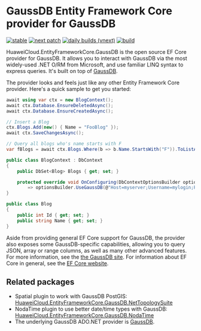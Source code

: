 # GaussDB Entity Framework Core provider for GaussDB

[![stable](https://img.shields.io/nuget/v/HuaweiCloud.EntityFrameworkCore.GaussDB.svg?label=stable)](https://www.nuget.org/packages/HuaweiCloud.EntityFrameworkCore.GaussDB/)
[![next patch](https://img.shields.io/myget/npgsql/v/HuaweiCloud.EntityFrameworkCore.GaussDB.svg?label=next%20patch)](https://www.myget.org/feed/npgsql/package/nuget/HuaweiCloud.EntityFrameworkCore.GaussDB)
[![daily builds (vnext)](https://img.shields.io/myget/npgsql-vnext/v/HuaweiCloud.EntityFrameworkCore.GaussDB.svg?label=vNext)](https://www.myget.org/feed/npgsql-vnext/package/nuget/HuaweiCloud.EntityFrameworkCore.GaussDB)
[![build](https://github.com/HuaweiCloudDeveloper/gaussdb-efcore/actions/workflows/build.yml/badge.svg)](https://github.com/HuaweiCloudDeveloper/gaussdb-efcore/actions/workflows/build.yml)

HuaweiCloud.EntityFrameworkCore.GaussDB is the open source EF Core provider for GaussDB. It allows you to interact with GaussDB via the most widely-used .NET O/RM from Microsoft, and use familiar LINQ syntax to express queries. It's built on top of [GaussDB](https://github.com/HuaweiCloudDeveloper/gaussdb-dotnet).

The provider looks and feels just like any other Entity Framework Core provider. Here's a quick sample to get you started:

```csharp
await using var ctx = new BlogContext();
await ctx.Database.EnsureDeletedAsync();
await ctx.Database.EnsureCreatedAsync();

// Insert a Blog
ctx.Blogs.Add(new() { Name = "FooBlog" });
await ctx.SaveChangesAsync();

// Query all blogs who's name starts with F
var fBlogs = await ctx.Blogs.Where(b => b.Name.StartsWith("F")).ToListAsync();

public class BlogContext : DbContext
{
    public DbSet<Blog> Blogs { get; set; }

    protected override void OnConfiguring(DbContextOptionsBuilder optionsBuilder)
        => optionsBuilder.UseGaussDB(@"Host=myserver;Username=mylogin;Password=mypass;Database=mydatabase");
}

public class Blog
{
    public int Id { get; set; }
    public string Name { get; set; }
}
```

Aside from providing general EF Core support for GaussDB, the provider also exposes some GaussDB-specific capabilities, allowing you to query JSON, array or range columns, as well as many other advanced features. For more information, see the [the GaussDB site](http://www.npgsql.org/efcore/index.html). For information about EF Core in general, see the [EF Core website](https://docs.microsoft.com/ef/core/).

## Related packages

* Spatial plugin to work with GaussDB PostGIS: [HuaweiCloud.EntityFrameworkCore.GaussDB.NetTopologySuite](https://www.nuget.org/packages/HuaweiCloud.EntityFrameworkCore.GaussDB.NetTopologySuite)
* NodaTime plugin to use better date/time types with GaussDB: [HuaweiCloud.EntityFrameworkCore.GaussDB.NodaTime](https://www.nuget.org/packages/HuaweiCloud.EntityFrameworkCore.GaussDB.NodaTime)
* The underlying GaussDB ADO.NET provider is [GaussDB](https://www.nuget.org/packages/HuaweiCloud.Driver.GaussDB/).
